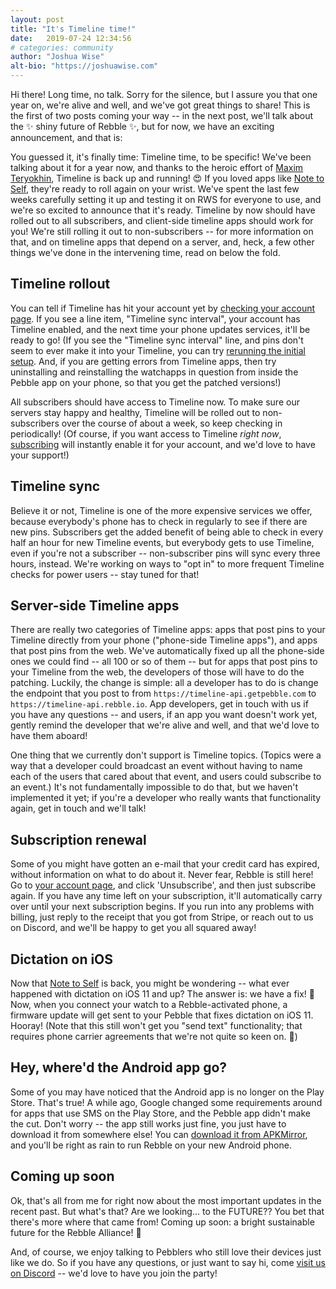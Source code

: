 ```yaml
---
layout: post
title: "It's Timeline time!"
date:   2019-07-24 12:34:56
# categories: community
author: "Joshua Wise"
alt-bio: "https://joshuawise.com"
---
```


Hi there!  Long time, no talk.  Sorry for the silence, but I assure you that
one year on, we're alive and well, and we've got great things to share!
This is the first of two posts coming your way -- in the next post, we'll
talk about the :sparkles: shiny future of Rebble :sparkles:, but for now, we
have an exciting announcement, and that is:

You guessed it, it's finally time: Timeline time, to be specific!  We've been talking about it for a year now,
and thanks to the heroic effort of [Maxim
Teryokhin](https://github.com/teryokhin), Timeline is back up and running! :heart_eyes:
If you loved apps like [Note to Self](https://apps.rebble.io/en_US/application/56231c63ade802b29d00002b), they're ready to roll again on your
wrist.  We've spent the last few weeks carefully setting it up and testing
it on RWS for everyone to use, and we're so excited to announce that it's
ready.  Timeline by now should have rolled out to all subscribers, and
client-side timeline apps should work for you!  We're still rolling it out
to non-subscribers -- for more information on that, and on timeline apps
that depend on a server, and, heck, a few other things we've done in the
intervening time, read on below the fold.
<!--more-->

## Timeline rollout

You can tell if Timeline has hit your account yet by [checking your account
page](https://auth.rebble.io/account/).  If you see a line item, "Timeline
sync interval", your account has Timeline enabled, and the next time your
phone updates services, it'll be ready to go!  (If you see the "Timeline
sync interval" line, and pins don't seem to ever make it into your Timeline,
you can try [rerunning the initial setup](https://boot.rebble.io).  And, if
you are getting errors from Timeline apps, then try uninstalling and
reinstalling the watchapps in question from inside the Pebble app on your
phone, so that you get the patched versions!)

All subscribers should have access to Timeline now.  To make sure our
servers stay happy and healthy, Timeline will be rolled out to
non-subscribers over the course of about a week, so keep checking in
periodically!  (Of course, if you want access to Timeline *right now*,
[subscribing](https://auth.rebble.io/account/) will instantly enable it for
your account, and we'd love to have your support!)

## Timeline sync

Believe it or not, Timeline is one of the more expensive services we offer,
because everybody's phone has to check in regularly to see if there are new
pins.  Subscribers get the added benefit of being able to check in every
half an hour for new Timeline events, but everybody gets to use Timeline,
even if you're not a subscriber -- non-subscriber pins will sync every three
hours, instead.  We're working on ways to "opt in" to more frequent Timeline
checks for power users -- stay tuned for that!

## Server-side Timeline apps

There are really two categories of Timeline apps: apps that post pins to your Timeline directly from your phone ("phone-side Timeline apps"), and apps that post pins from the web.  We've automatically fixed up all the phone-side ones we could find -- all 100 or so of them -- but for apps that post pins to your Timeline from the web, the developers of those will have to do the patching.  Luckily, the change is simple: all a developer has to do is change the endpoint that you post to from `https://timeline-api.getpebble.com` to `https://timeline-api.rebble.io`.  App developers, get in touch with us if you have any questions -- and users, if an app you want doesn't work yet, gently remind the developer that we're alive and well, and that we'd love to have them aboard!

One thing that we currently don't support is Timeline topics.  (Topics were a way that a developer could broadcast an event without having to name each of the users that cared about that event, and users could subscribe to an event.)  It's not fundamentally impossible to do that, but we haven't implemented it yet; if you're a developer who really wants that functionality again, get in touch and we'll talk!

## Subscription renewal

Some of you might have gotten an e-mail that your credit card has expired,
without information on what to do about it.  Never fear, Rebble is still
here!  Go to [your account page](https://auth.rebble.io/account/), and click
'Unsubscribe', and then just subscribe again.  If you have any time left on
your subscription, it'll automatically carry over until your next
subscription begins.  If you run into any problems with billing, just reply to the receipt that you got from Stripe, or reach out to us on Discord, and we'll be happy to get you all
squared away!

## Dictation on iOS

Now that [Note to Self](https://apps.rebble.io/en_US/application/56231c63ade802b29d00002b) is back, you might be wondering -- what ever
happened with dictation on iOS 11 and up?  The answer is: we have a fix! :microphone:
Now, when you connect your watch to a Rebble-activated phone, a firmware
update will get sent to your Pebble that fixes dictation on iOS 11.  Hooray!
(Note that this still won't get you "send text" functionality; that requires
phone carrier agreements that we're not quite so keen on. :no_mobile_phones:)

## Hey, where'd the Android app go?

Some of you may have noticed that the Android app is no longer on the Play
Store.  That's true!  A while ago, Google changed some requirements around
for apps that use SMS on the Play Store, and the Pebble app didn't make the
cut.  Don't worry -- the app still works just fine, you just have to
download it from somewhere else!  You can [download it from
APKMirror](https://www.apkmirror.com/apk/pebble-technology-corp/pebble/pebble-4-4-2-1405-62d45d7d7-endframe-release/pebble-4-4-2-1405-62d45d7d7-endframe-android-apk-download/download/),
and you'll be right as rain to run Rebble on your new Android phone.

## Coming up soon

Ok, that's all from me for right now about the most important updates in the
recent past.  But what's that?  Are we looking... to the FUTURE??  You bet
that there's more where that came from!  Coming up soon: a bright
sustainable future for the Rebble Alliance! :rocket:

And, of course, we enjoy talking to Pebblers who still love their devices just like we do.  So if you have any questions, or just want to say hi, come [visit us on Discord](http://discord.gg/aRUAYFN) -- we'd love to have you join the party!
